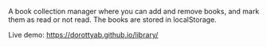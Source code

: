 A book collection manager where you can add and remove books, and mark them as read or not read. The books are stored in localStorage.

Live demo: https://dorottyab.github.io/library/
